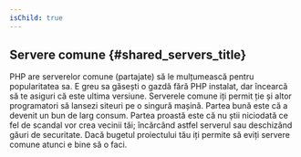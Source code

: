 ```yaml
---
isChild: true
---
```


## Servere comune {#shared_servers_title}

PHP are serverelor comune (partajate) să le mulțumească pentru popularitatea sa. E greu sa găsești o gazdă fără PHP
instalat, dar încearcă să te asiguri că este ultima versiune. Serverele comune iți permit ție și altor programatori să
lansezi siteuri pe o singură mașină. Partea bună este că a devenit un bun de larg consum. Partea proastă este că nu știi
niciodată ce fel de scandal vor crea vecinii tăi; încărcând astfel serverul sau deschizând găuri de securitate. Dacă
bugetul proiectului tău iți permite să eviți servere comune atunci e bine să o faci.
